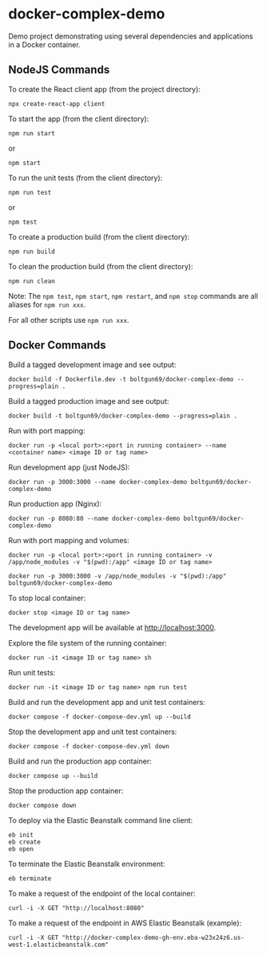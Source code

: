 # docker-complex-demo

Demo project demonstrating using several dependencies and applications in a Docker container.

## NodeJS Commands

To create the React client app (from the project directory):
```
npx create-react-app client
```

To start the app (from the client directory):
```
npm run start
```
or
```
npm start
```

To run the unit tests (from the client directory):
```
npm run test
```
or
```
npm test
```

To create a production build (from the client directory):
```
npm run build
```

To clean the production build (from the client directory):
```
npm run clean
```

Note:
The `npm test`, `npm start`, `npm restart`, and `npm stop` commands are all aliases for `npm run xxx`.

For all other scripts use `npm run xxx`.

## Docker Commands
Build a tagged development image and see output:
```
docker build -f Dockerfile.dev -t boltgun69/docker-complex-demo --progress=plain .
```

Build a tagged production image and see output:
```
docker build -t boltgun69/docker-complex-demo --progress=plain .
```

Run with port mapping:
```
docker run -p <local port>:<port in running container> --name <container name> <image ID or tag name>
```

Run development app (just NodeJS):
```
docker run -p 3000:3000 --name docker-complex-demo boltgun69/docker-complex-demo
```

Run production app (Nginx):
```
docker run -p 8080:80 --name docker-complex-demo boltgun69/docker-complex-demo
```

Run with port mapping and volumes:
```
docker run -p <local port>:<port in running container> -v /app/node_modules -v "$(pwd):/app" <image ID or tag name>
```
```
docker run -p 3000:3000 -v /app/node_modules -v "$(pwd):/app" boltgun69/docker-complex-demo
```

To stop local container:
```
docker stop <image ID or tag name>
```

The development app will be available at [http://localhost:3000](http://localhost:3000).

Explore the file system of the running container:
```
docker run -it <image ID or tag name> sh
```

Run unit tests:
```
docker run -it <image ID or tag name> npm run test
```

Build and run the development app and unit test containers:
```
docker compose -f docker-compose-dev.yml up --build
```

Stop the development app and unit test containers:
```
docker compose -f docker-compose-dev.yml down
```

Build and run the production app container:
```
docker compose up --build
```

Stop the production app container:
```
docker compose down
```

To deploy via the Elastic Beanstalk command line client:
```
eb init
eb create
eb open
```

To terminate the Elastic Beanstalk environment:
```
eb terminate
```

To make a request of the endpoint of the local container:
```
curl -i -X GET "http://localhost:8080"
```

To make a request of the endpoint in AWS Elastic Beanstalk (example):
```
curl -i -X GET "http://docker-complex-demo-gh-env.eba-w23x24z6.us-west-1.elasticbeanstalk.com"
```
